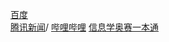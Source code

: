 [百度](https://www.baidu.com/)\
[腾讯新闻](https://xw.qq.com/?f=qqcom)/
[哔哩哔哩](https://m.bilibili.com/)
[信息学奥赛一本通](http://ybt.ssoier.cn:8088/)
